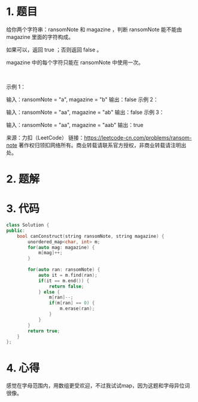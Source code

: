 # 1. 题目
给你两个字符串：ransomNote 和 magazine ，判断 ransomNote 能不能由 magazine 里面的字符构成。

如果可以，返回 true ；否则返回 false 。

magazine 中的每个字符只能在 ransomNote 中使用一次。

 

示例 1：

输入：ransomNote = "a", magazine = "b"
输出：false
示例 2：

输入：ransomNote = "aa", magazine = "ab"
输出：false
示例 3：

输入：ransomNote = "aa", magazine = "aab"
输出：true

来源：力扣（LeetCode）
链接：https://leetcode-cn.com/problems/ransom-note
著作权归领扣网络所有。商业转载请联系官方授权，非商业转载请注明出处。
# 2. 题解
# 3. 代码
```c++
class Solution {
public:
    bool canConstruct(string ransomNote, string magazine) {
        unordered_map<char, int> m;
        for(auto mag: magazine) {
            m[mag]++;
        }
        
        for(auto ran: ransomNote) {
            auto it = m.find(ran);
            if(it == m.end()) {
                return false;
            } else {
                m[ran]--;
                if(m[ran] == 0) {
                    m.erase(ran);
                }
            }
        }      
        return true;
    }
};
```
# 4. 心得
感觉在字母范围内，用数组更受欢迎，不过我试试map，因为这题和字母异位词很像。
